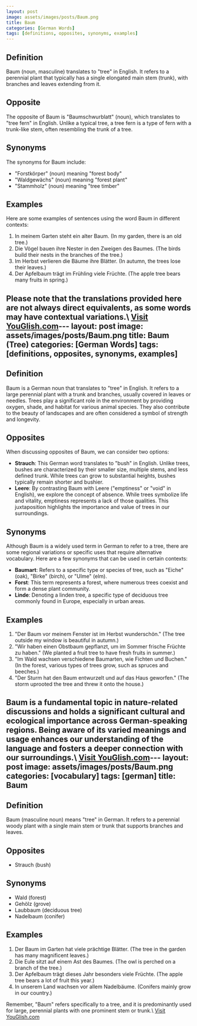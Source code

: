 ```yaml
---
layout: post
image: assets/images/posts/Baum.png
title: Baum
categories: [German Words]
tags: [definitions, opposites, synonyms, examples]
---
```


## Definition
Baum (noun, masculine) translates to "tree" in English. It refers to a perennial plant that typically has a single elongated main stem (trunk), with branches and leaves extending from it.

## Opposite
The opposite of Baum is "Baumschwurblatt" (noun), which translates to "tree fern" in English. Unlike a typical tree, a tree fern is a type of fern with a trunk-like stem, often resembling the trunk of a tree.

## Synonyms
The synonyms for Baum include:
- "Forstkörper" (noun) meaning "forest body"
- "Waldgewächs" (noun) meaning "forest plant"
- "Stammholz" (noun) meaning "tree timber"

## Examples
Here are some examples of sentences using the word Baum in different contexts:

1. In meinem Garten steht ein alter Baum. (In my garden, there is an old tree.)
2. Die Vögel bauen ihre Nester in den Zweigen des Baumes. (The birds build their nests in the branches of the tree.)
3. Im Herbst verlieren die Bäume ihre Blätter. (In autumn, the trees lose their leaves.)
4. Der Apfelbaum trägt im Frühling viele Früchte. (The apple tree bears many fruits in spring.)

Please note that the translations provided here are not always direct equivalents, as some words may have contextual variations.\ <a id="yg-widget-0" class="youglish-widget" data-query="Baum" data-lang="german" data-components="8412" data-auto-start="0" data-bkg-color="theme_light" data-title="How%20to%20pronounce%20Baum%20in%20German"  rel="nofollow" href="https://youglish.com">Visit YouGlish.com</a><script async src="https://youglish.com/public/emb/widget.js" charset="utf-8"></script>---
layout: post
image: assets/images/posts/Baum.png
title: Baum (Tree)
categories: [German Words]
tags: [definitions, opposites, synonyms, examples]
---

## Definition

Baum is a German noun that translates to "tree" in English. It refers to a large perennial plant with a trunk and branches, usually covered in leaves or needles. Trees play a significant role in the environment by providing oxygen, shade, and habitat for various animal species. They also contribute to the beauty of landscapes and are often considered a symbol of strength and longevity.

## Opposites

When discussing opposites of Baum, we can consider two options:

- **Strauch**: This German word translates to "bush" in English. Unlike trees, bushes are characterized by their smaller size, multiple stems, and less defined trunk. While trees can grow to substantial heights, bushes typically remain shorter and bushier.
- **Leere**: By contrasting Baum with Leere ("emptiness" or "void" in English), we explore the concept of absence. While trees symbolize life and vitality, emptiness represents a lack of those qualities. This juxtaposition highlights the importance and value of trees in our surroundings.

## Synonyms

Although Baum is a widely used term in German to refer to a tree, there are some regional variations or specific uses that require alternative vocabulary. Here are a few synonyms that can be used in certain contexts:

- **Baumart**: Refers to a specific type or species of tree, such as "Eiche" (oak), "Birke" (birch), or "Ulme" (elm).
- **Forst**: This term represents a forest, where numerous trees coexist and form a dense plant community.
- **Linde**: Denoting a linden tree, a specific type of deciduous tree commonly found in Europe, especially in urban areas.

## Examples

1. "Der Baum vor meinem Fenster ist im Herbst wunderschön." (The tree outside my window is beautiful in autumn.)
2. "Wir haben einen Obstbaum gepflanzt, um im Sommer frische Früchte zu haben." (We planted a fruit tree to have fresh fruits in summer.)
3. "Im Wald wachsen verschiedene Baumarten, wie Fichten und Buchen." (In the forest, various types of trees grow, such as spruces and beeches.)
4. "Der Sturm hat den Baum entwurzelt und auf das Haus geworfen." (The storm uprooted the tree and threw it onto the house.)

Baum is a fundamental topic in nature-related discussions and holds a significant cultural and ecological importance across German-speaking regions. Being aware of its varied meanings and usage enhances our understanding of the language and fosters a deeper connection with our surroundings.\ <a id="yg-widget-0" class="youglish-widget" data-query="Baum" data-lang="german" data-components="8412" data-auto-start="0" data-bkg-color="theme_light" data-title="How%20to%20pronounce%20Baum%20in%20German"  rel="nofollow" href="https://youglish.com">Visit YouGlish.com</a><script async src="https://youglish.com/public/emb/widget.js" charset="utf-8"></script>---
layout: post
image: assets/images/posts/Baum.png
categories: [vocabulary]
tags: [german]
title: Baum
---

## Definition
Baum (masculine noun) means "tree" in German. It refers to a perennial woody plant with a single main stem or trunk that supports branches and leaves. 

## Opposites
- Strauch (bush)

## Synonyms
- Wald (forest)
- Gehölz (grove)
- Laubbaum (deciduous tree)
- Nadelbaum (conifer)

## Examples
1. Der Baum im Garten hat viele prächtige Blätter. (The tree in the garden has many magnificent leaves.)
2. Die Eule sitzt auf einem Ast des Baumes. (The owl is perched on a branch of the tree.)
3. Der Apfelbaum trägt dieses Jahr besonders viele Früchte. (The apple tree bears a lot of fruit this year.)
4. In unserem Land wachsen vor allem Nadelbäume. (Conifers mainly grow in our country.)

Remember, "Baum" refers specifically to a tree, and it is predominantly used for large, perennial plants with one prominent stem or trunk.\ <a id="yg-widget-0" class="youglish-widget" data-query="Baum" data-lang="german" data-components="8412" data-auto-start="0" data-bkg-color="theme_light" data-title="How%20to%20pronounce%20Baum%20in%20German"  rel="nofollow" href="https://youglish.com">Visit YouGlish.com</a><script async src="https://youglish.com/public/emb/widget.js" charset="utf-8"></script>